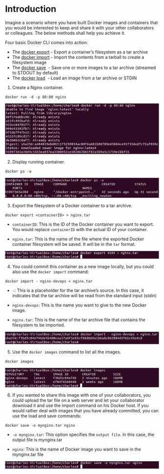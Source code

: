 # Introduction

Imagine a scenario where you have built Docker images and containers that you would be interested to keep and share it with your other collaborators or colleagues. The below methods shall help you achieve it.

Four basic Docker CLI comes into action:
- The [docker export](https://docs.docker.com/reference/cli/docker/container/export/) - Export a container’s filesystem as a tar archive
- The [docker import](https://docs.docker.com/reference/cli/docker/image/import/) - Import the contents from a tarball to create a filesystem image
- The [docker save](https://docs.docker.com/reference/cli/docker/image/save/)   - Save one or more images to a tar archive (streamed to STDOUT by default)
- The [docker load](https://docs.docker.com/reference/cli/docker/image/load/)   - Load an image from a tar archive or STDIN

1. Create a Nginx container.

```
docker run -d -p 80:80 nginx
```

![alt text](../images/5.Sharing-Tar/1.Sharing.png)

2. Display running container.

```
docker ps -a
```

![alt text](../images/5.Sharing-Tar/2.Sharing.png)

3. Export the filesystem of a Docker container to a tar archive.

```
docker export <containerID> > nginx.tar
```

- `containerID`: This is the ID of the Docker container you want to export. You would replace `containerID` with the actual ID of your container.

- `nginx.tar`: This is the name of the file where the exported Docker container filesystem will be saved. It will be in the `tar` format.

![alt text](../images/5.Sharing-Tar/3.Sharing.png)

4. You could commit this container as a new image locally, but you could also use the `docker import` command:

```
docker import - nginx-devops < nginx.tar
```

- `-`: This is a placeholder for the tar archive’s source. In this case, it indicates that the tar archive will be read from the standard input (stdin)

- `nginx-devops`: This is the name you want to give to the new Docker image.

- `nginx.tar`: This is the name of the tar archive file that contains the filesystem to be imported.

![alt text](../images/5.Sharing-Tar/4.Sharing.png)

5. Use the `docker images` command to list all the images.

```
docker images
```

![alt text](../images/5.Sharing-Tar/5.Sharing.png)

6. If you wanted to share this image with one of your collaborators, you could upload the tar file on a web server and let your collaborator download it and use the import command on his Docker host. If you would rather deal with images that you have already committed, you can use the load and save commands:

```
docker save -o mynginx.tar nginx
```

- `-o mynginx.tar`: This option specifies the `output file`. In this case, the output file is mynginx.tar

- `nginx`: This is the name of Docker image you want to save in the mynginx.tar file

![alt text](../images/5.Sharing-Tar/6.Sharing.png)